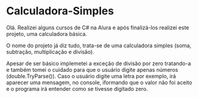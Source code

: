 # Calculadora-Simples

Olá. Realizei alguns cursos de C# na Alura e após finalizá-los realizei este projeto, uma calculadora básica.

O nome do projeto já diz tudo, trata-se de uma calculadora simples (soma, subtração, multiplicação e divisão).

Apesar de ser básico implemetei a exceção de divisão por zero tratando-a e também tomei o cuidado para que o usuário digite apenas números (double.TryParse()). Caso o usuário digite uma letra por exemplo, irá aparecer uma mensagem, no console, iformando que o valor não foi aceito e o programa irá entender como se tivesse digitado zero.
